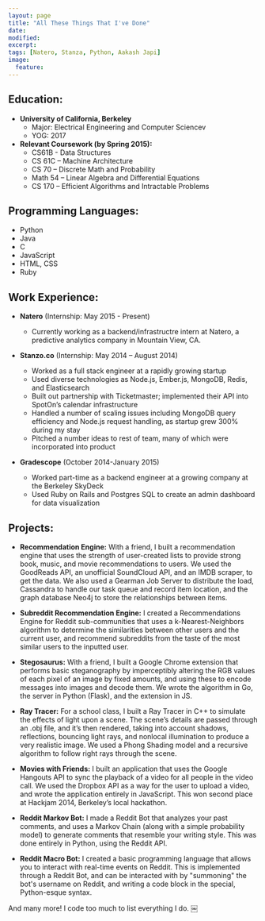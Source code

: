```yaml
---
layout: page
title: "All These Things That I've Done"
date: 
modified:
excerpt:
tags: [Natero, Stanza, Python, Aakash Japi]
image:
  feature:
---
```


Education:  
----------

* **University of California, Berkeley**
  * Major: Electrical Engineering and Computer Sciencev
  * YOG: 2017 
* **Relevant Coursework (by Spring 2015):**
  * CS61B - Data Structures
  * CS 61C – Machine Architecture
  * CS 70 – Discrete Math and Probability
  * Math 54 – Linear Algebra and Differential Equations
  * CS 170 – Efficient Algorithms and Intractable Problems  

Programming Languages:
---------------------- 
 * Python
 * Java
 * C
 * JavaScript
 * HTML, CSS
 * Ruby 

Work Experience:
----------------

* **Natero** (Internship: May 2015 - Present)
  * Currently working as a backend/infrastructre intern at Natero, a predictive analytics company in Mountain View, CA.  
 
* **Stanzo.co** (Internship: May 2014 – August 2014)
  * Worked as a full stack engineer at a rapidly growing startup
  * Used diverse technologies as Node.js, Ember.js, MongoDB, Redis, and Elasticsearch
  * Built out partnership with Ticketmaster; implemented their API into SpotOn’s calendar infrastructure
  * Handled a number of scaling issues including MongoDB query efficiency and Node.js request handling, as startup grew 300% during my stay
  * Pitched a number ideas to rest of team, many of which were incorporated into product
* **Gradescope** (October 2014-January 2015)
  * Worked part-time as a backend engineer at a growing company at the Berkeley SkyDeck
  * Used Ruby on Rails and Postgres SQL to create an admin dashboard for data visualization 

Projects:
---------

* **Recommendation Engine:** With a friend, I built a recommendation engine that uses the strength of user-created lists to provide strong book, music, and movie recommendations to users. We used the GoodReads API, an unofficial SoundCloud API, and an IMDB scraper, to get the data. We also used a Gearman Job Server to distribute the load, Cassandra to handle our task queue and record item location, and the graph database Neo4j to store the relationships between items. 
 
* **Subreddit Recommendation Engine:** I created a Recommendations Engine for Reddit sub-communities that uses a k-Nearest-Neighbors algorithm to determine the similarities between other users and the current user, and recommend subreddits from the taste of the most similar users to the inputted user.  
 
* **Stegosaurus:** With a friend, I built a Google Chrome extension that performs basic steganography by imperceptibly altering the RGB values of each pixel of an image by fixed amounts, and using these to encode messages into images and decode them. We wrote the algorithm in Go, the server in Python (Flask), and the extension in JS.
 
* **Ray Tracer:** For a school class, I built a Ray Tracer in C++ to simulate the effects of light upon a scene. The scene’s details are passed through an .obj file, and it’s then rendered, taking into account shadows, reflections, bouncing light rays, and nonlocal illumination to produce a very realistic image. We used a Phong Shading model and a recursive algorithm to follow right rays through the scene.
 
* **Movies with Friends:** I built an application that uses the Google Hangouts API to sync the playback of a video for all people in the video call. We used the Dropbox API as a way for the user to upload a video, and wrote the application entirely in JavaScript. This won second place at Hackjam 2014, Berkeley’s local hackathon.  
 
* **Reddit Markov Bot:** I made a Reddit Bot that analyzes your past comments, and uses a Markov Chain (along with a simple probability model) to generate comments that resemble your writing style. This was done entirely in Python, using the Reddit API.

* **Reddit Macro Bot:** I created a basic programming language that allows you to interact with real-time events on Reddit. This is implemented through a Reddit Bot, and can be interacted with by "summoning" the bot's username on Reddit, and writing a code block in the special, Python-esque syntax. 

And many more! I code too much to list everything I do. 
￼
